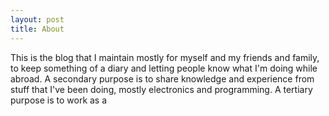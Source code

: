 ```yaml
---
layout: post
title: About
---
```


This is the blog that I maintain mostly for myself and my friends and family, to keep something of a diary and letting people know what I\'m doing while abroad. A secondary purpose is to share knowledge and experience from stuff that I\'ve been doing, mostly electronics and programming. A tertiary purpose is to work as a 